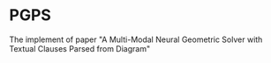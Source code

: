 # PGPS
The implement of paper "A Multi-Modal Neural Geometric Solver with Textual Clauses Parsed from Diagram"
